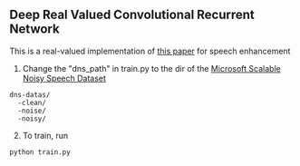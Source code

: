 ## Deep Real Valued Convolutional Recurrent Network

This is a real-valued implementation of [this paper](https://arxiv.org/abs/2008.00264) for speech enhancement

1. Change the "dns_path" in train.py to the dir of the [Microsoft Scalable Noisy Speech Dataset](https://github.com/microsoft/MS-SNSD)
```
dns-datas/
  -clean/
  -noise/
  -noisy/
```

2. To train, run
```
python train.py
```
